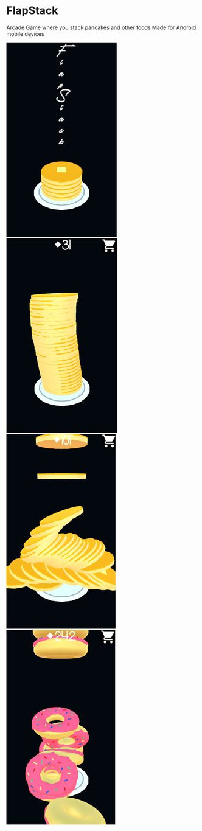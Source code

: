# FlapStack
Arcade Game where you stack pancakes and other foods
Made for Android mobile devices

![Screenshot](1.png)
![Screenshot](2.png)
![Screenshot](3.png)
![Screenshot](4.png)
